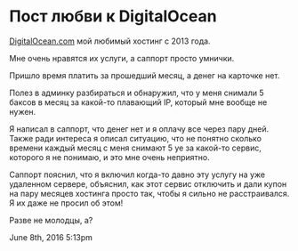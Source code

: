# Пост любви к DigitalOcean

[DigitalOcean.com](https://m.do.co/c/e69146a1212a) мой любимый хостинг с
2013 года.

Мне очень нравятся их услуги, а саппорт просто умнички.

Пришло время платить за прошедший месяц, а денег на карточке нет. 

Полез в админку разбираться и обнаружил, что у меня снимали 5 баксов в
месяц за какой-то плавающий IP, который мне вообще не нужен.

Я написал в саппорт, что денег нет и я оплачу все через пару дней. Также
ради интереса я описал ситуацию, что не понятно сколько времени каждый
месяц с меня снимают 5 уе за какой-то сервис, которого я не понимаю, и
это мне очень неприятно.  

Саппорт пояснил, что я включил когда-то давно эту услугу на уже
удаленном сервере, объяснил, как этот сервис отключить и дали купон на
пару месяцев хостинга просто так, чтобы я сильно не расстраивался. Я их
даже не просил об этом!

Разве не молодцы, а?  

<span id="timestamp"> June 8th, 2016 5:13pm </span>
